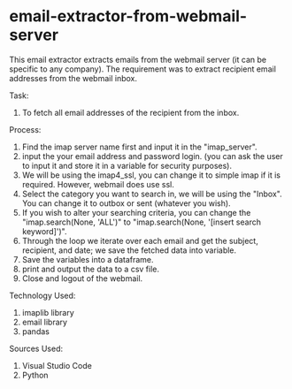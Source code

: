 # email-extractor-from-webmail-server
This email extractor extracts emails from the webmail server (it can be specific to any company). The requirement was to extract recipient email addresses from the webmail inbox.  

Task:
1. To fetch all email addresses of the recipient from the inbox.

Process:
1. Find the imap server name first and input it in the "imap_server".
2. input the your email address and password login.
   (you can ask the user to input it and store it in a variable for security purposes).
3. We will be using the imap4_ssl, you can change it to simple imap if it is required.          However, webmail does use ssl.
4. Select the category you want to search in, we will be using the "Inbox". You can change it to outbox or sent (whatever you wish).
5. If you wish to alter your searching criteria, you can change the "imap.search(None, 'ALL')" to "imap.search(None, '[insert search keyword]')".
6. Through the loop we iterate over each email and get the subject, recipient, and date; we save the fetched data into variable.
7. Save the variables into a dataframe.
8. print and output the data to a csv file.
9. Close and logout of the webmail.

Technology Used:
1. imaplib library
2. email library
3. pandas

Sources Used:
1. Visual Studio Code
2. Python
